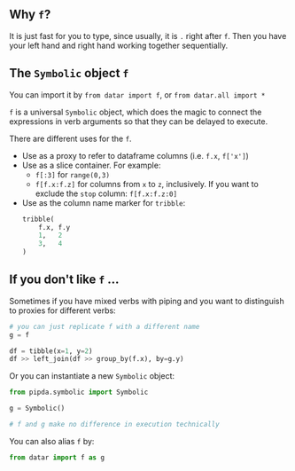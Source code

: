 ## Why `f`?

It is just fast for you to type, since usually, it is `.` right after `f`. Then you have your left hand and right hand working together sequentially.

## The `Symbolic` object `f`

You can import it by `from datar import f`, or `from datar.all import *`

`f` is a universal `Symbolic` object, which does the magic to connect the expressions in verb arguments so that they can be delayed to execute.

There are different uses for the `f`.

- Use as a proxy to refer to dataframe columns (i.e. `f.x`, `f['x']`)
- Use as a slice container. For example:
    - `f[:3]` for `range(0,3)`
    - `f[f.x:f.z]` for columns from `x` to `z`, inclusively. If you want to exclude the `stop` column: `f[f.x:f.z:0]`
- Use as the column name marker for `tribble`:
    ```python
    tribble(
        f.x, f.y
        1,   2
        3,   4
    )
    ```

## If you don't like `f` ...

Sometimes if you have mixed verbs with piping and you want to distinguish to proxies for different verbs:

```python
# you can just replicate f with a different name
g = f

df = tibble(x=1, y=2)
df >> left_join(df >> group_by(f.x), by=g.y)
```

Or you can instantiate a new `Symbolic` object:
```python
from pipda.symbolic import Symbolic

g = Symbolic()

# f and g make no difference in execution technically
```

You can also alias `f` by:
```python
from datar import f as g
```
